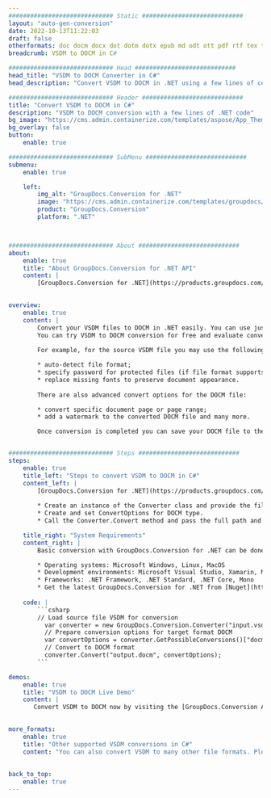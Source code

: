 ```yaml
---
############################# Static ############################
layout: "auto-gen-conversion"
date: 2022-10-13T11:22:03
draft: false
otherformats: doc docm docx dot dotm dotx epub md odt ott pdf rtf tex txt vdx vsdm vsdx vssm vssx vstm vstx vsx vtx xps
breadcrumb: VSDM to DOCM in C#

############################# Head ############################
head_title: "VSDM to DOCM Converter in C#"
head_description: "Convert VSDM to DOCM in .NET using a few lines of code. Use the GroupDocs Document Conversion API to convert over 160 file formats."

############################# Header ############################
title: "Convert VSDM to DOCM in C#"
description: "VSDM to DOCM conversion with a few lines of .NET code"
bg_image: "https://cms.admin.containerize.com/templates/aspose/App_Themes/V3/images/bg/header1.png"
bg_overlay: false
button:
    enable: true

############################# SubMenu ############################
submenu:
    enable: true

    left:
        img_alt: "GroupDocs.Conversion for .NET"
        image: "https://cms.admin.containerize.com/templates/groupdocs/images/product-logos/90x90-noborder/groupdocs-conversion-net.png"
        product: "GroupDocs.Conversion"
        platform: ".NET"



############################# About ############################
about:
    enable: true
    title: "About GroupDocs.Conversion for .NET API"
    content: |
        [GroupDocs.Conversion for .NET](https://products.groupdocs.com/conversion/net/) can be used to convert Microsoft Word, Excel, PowerPoint, PDF, Visio and other formats. GroupDocs.Conversion is a standalone API that is suitable for back-end and internal systems where high performance is required. It does not depend on any software such as Microsoft or Open Office.
    

overview:
    enable: true
    content: |
        Convert your VSDM files to DOCM in .NET easily. You can use just a couple of C# code lines in any platform of your choice like - Windows, Linux, macOS.
        You can try VSDM to DOCM conversion for free and evaluate conversion results quality.  Along with simple file conversion scenarios you can try more advanced options for loading source VSDM file and for saving output DOCM result. 
        
        For example, for the source VSDM file you may use the following load options:

        * auto-detect file format;
        * specify password for protected files (if file format supports it);
        * replace missing fonts to preserve document appearance.
        
        There are also advanced convert options for the DOCM file:

        * convert specific document page or page range;
        * add a watermark to the converted DOCM file and many more.

        Once conversion is completed you can save your DOCM file to the local file path or any third-party storage like FTP, Amazon S3, Google Drive, Dropbox etc. Please note - to convert VSDM to DOCM there is no need for any additional software installed - like MS Office, Open Office, Adobe Acrobat Reader etc.


############################# Steps ############################
steps:
    enable: true
    title_left: "Steps to convert VSDM to DOCM in C#"
    content_left: |
        [GroupDocs.Conversion for .NET](https://products.groupdocs.com/conversion/net/) makes it easy for developers to convert a VSDM file to DOCM with a few lines of code.
        
        * Create an instance of the Converter class and provide the file VSDM with the full path
        * Create and set ConvertOptions for DOCM type.
        * Call the Converter.Convert method and pass the full path and format (DOCM) as a parameter

    title_right: "System Requirements"
    content_right: |
        Basic conversion with GroupDocs.Conversion for .NET can be done in just a few simple steps. Our APIs are supported on all major platforms and operating systems. Before executing the code below, make sure you have the following prerequisites installed on your system.

        * Operating systems: Microsoft Windows, Linux, MacOS
        * Development environments: Microsoft Visual Studio, Xamarin, MonoDevelop
        * Frameworks: .NET Framework, .NET Standard, .NET Core, Mono
        * Get the latest GroupDocs.Conversion for .NET from [Nuget](https://www.nuget.org/packages/groupdocs.conversion)
         
    code: |
        ```csharp    
        // Load source file VSDM for conversion
          var converter = new GroupDocs.Conversion.Converter("input.vsdm");
          // Prepare conversion options for target format DOCM
          var convertOptions = converter.GetPossibleConversions()["docm"].ConvertOptions;
          // Convert to DOCM format
          converter.Convert("output.docm", convertOptions);
        ```

demos:
    enable: true
    title: "VSDM to DOCM Live Demo"
    content: |
       Convert VSDM to DOCM now by visiting the [GroupDocs.Conversion App](https://products.groupdocs.app/conversion/family) website. Online demo has the following advantages
          

more_formats:
    enable: true
    title: "Other supported VSDM conversions in C#"
    content: "You can also convert VSDM to many other file formats. Please see the list below."
       
       
back_to_top:
    enable: true
---
```

